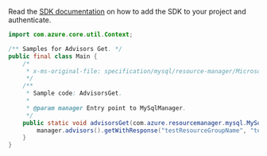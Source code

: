 Read the [SDK documentation](https://github.com/Azure/azure-sdk-for-java/blob/azure-resourcemanager-mysql_1.0.2/sdk/mysql/azure-resourcemanager-mysql/README.md) on how to add the SDK to your project and authenticate.

```java
import com.azure.core.util.Context;

/** Samples for Advisors Get. */
public final class Main {
    /*
     * x-ms-original-file: specification/mysql/resource-manager/Microsoft.DBforMySQL/stable/2018-06-01/examples/AdvisorsGet.json
     */
    /**
     * Sample code: AdvisorsGet.
     *
     * @param manager Entry point to MySqlManager.
     */
    public static void advisorsGet(com.azure.resourcemanager.mysql.MySqlManager manager) {
        manager.advisors().getWithResponse("testResourceGroupName", "testServerName", "Index", Context.NONE);
    }
}
```
